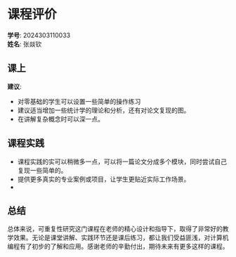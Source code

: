 # 课程评价

**学号**: 2024303110033  
**姓名**: 张燚钦
## 课上
**建议**:  

- 对零基础的学生可以设置一些简单的操作练习
- 建议适当增加一些统计学的理论和分析，还有对论文复现的图。
- 在讲解复杂概念时可以深一点。

## 课程实践

- 课程实践的实可以稍微多一点，可以将一篇论文分成多个模块，同时尝试自己复现一些简单的。
- 提供更多真实的专业案例或项目，让学生更贴近实际工作场景。
- 
## 总结
总体来说，可重复性研究这门课程在老师的精心设计和指导下，取得了非常好的教学效果。无论是课堂讲解、实践环节还是课后练习，都让我们受益匪浅，对计算机编程有了初步的了解和应用。感谢老师的辛勤付出，期待未来有更多这样的课程。
